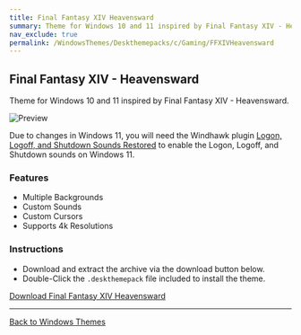 ```yaml
---
title: Final Fantasy XIV Heavensward
summary: Theme for Windows 10 and 11 inspired by Final Fantasy XIV - Heavensward
nav_exclude: true
permalink: /WindowsThemes/Deskthemepacks/c/Gaming/FFXIVHeavensward
---
```


## Final Fantasy XIV - Heavensward

Theme for Windows 10 and 11 inspired by Final Fantasy XIV - Heavensward.

![Preview](https://gitlab.com/the-back-room/deskthemepacks/sfw/ffxiv-heavensward/-/raw/main/Extras/Preview.bmp)

Due to changes in Windows 11, you will need the Windhawk plugin [Logon, Logoff, and Shutdown Sounds Restored](https://windhawk.net/mods/logon-logoff-shutdown-sounds) to enable the Logon, Logoff, and Shutdown sounds on Windows 11.

### Features

- Multiple Backgrounds
- Custom Sounds
- Custom Cursors
- Supports 4k Resolutions

### Instructions

- Download and extract the archive via the download button below.
- Double-Click the `.deskthemepack` file included to install the theme.

<a href="https://gitlab.com/the-back-room/deskthemepacks/sfw/ffxiv-heavensward/-/archive/main/ffxiv-heavensward-main.zip" class="btn btn--primary btn--lg" target="_blank" rel="noopener noreferrer">Download Final Fantasy XIV Heavensward</a>

---

<a href="/WindowsThemes" class="btn btn--secondary btn--sm">Back to Windows Themes</a>